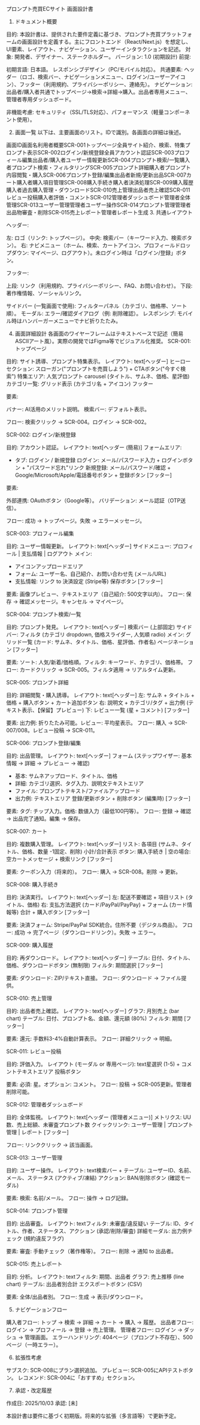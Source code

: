 プロンプト売買ECサイト 画面設計書
1. ドキュメント概要

目的: 本設計書は、提供された要件定義に基づき、プロンプト売買プラットフォームの画面設計を定義する。主にフロントエンド（React/Next.js）を想定し、UI要素、レイアウト、ナビゲーション、ユーザーインタラクションを記述。
対象: 開発者、デザイナー、ステークホルダー。
バージョン: 1.0 (初期設計)
前提:

初期言語: 日本語。
レスポンシブデザイン（PC/モバイル対応）。
共通要素: ヘッダー（ロゴ、検索バー、ナビゲーションメニュー、ログイン/ユーザーアイコン）、フッター（利用規約、プライバシーポリシー、連絡先）。
ナビゲーション: 出品者/購入者共通でトップページ→検索→詳細→購入。出品者専用メニュー、管理者専用ダッシュボード。

非機能考慮: セキュリティ（SSL/TLS対応）、パフォーマンス（軽量コンポーネント使用）。

2. 画面一覧
以下は、主要画面のリスト。IDで識別。各画面の詳細は後述。

画面ID画面名利用者概要SCR-001トップページ全員サイト紹介、検索、特集プロンプト表示SCR-002ログイン/新規登録全員アカウント認証SCR-003プロフィール編集出品者/購入者ユーザー情報更新SCR-004プロンプト検索/一覧購入者プロンプト検索・フィルタリングSCR-005プロンプト詳細購入者プロンプト内容閲覧・購入SCR-006プロンプト登録/編集出品者新規/更新出品SCR-007カート購入者購入項目管理SCR-008購入手続き購入者決済処理SCR-009購入履歴購入者過去購入管理・ダウンロードSCR-010売上管理出品者売上確認SCR-011レビュー投稿購入者評価・コメントSCR-012管理者ダッシュボード管理者全体管理SCR-013ユーザー管理管理者ユーザー操作SCR-014プロンプト管理管理者出品物審査・削除SCR-015売上レポート管理者レポート生成
3. 共通レイアウト

ヘッダー:

左: ロゴ（リンク: トップページ）。
中央: 検索バー（キーワード入力、検索ボタン）。
右: ナビメニュー（ホーム、検索、カートアイコン、プロフィールドロップダウン: マイページ、ログアウト）。未ログイン時は「ログイン/登録」ボタン。

フッター:

上段: リンク（利用規約、プライバシーポリシー、FAQ、お問い合わせ）。
下段: 著作権情報、ソーシャルリンク。

サイドバー (一覧画面で使用): フィルターパネル（カテゴリ、価格帯、ソート順）。
モーダル: エラー/確認ダイアログ（例: 削除確認）。
レスポンシブ: モバイル時はハンバーガーメニューでナビ折りたたみ。

4. 画面詳細設計
各画面のワイヤーフレームはテキストベースで記述（簡易ASCIIアート風）。実際の開発ではFigma等でビジュアル化推奨。
SCR-001: トップページ

目的: サイト誘導、プロンプト特集表示。
レイアウト:
text[ヘッダー]
ヒーローセクション: スローガン("プロンプトを売買しよう") + CTAボタン("今すぐ検索")
特集エリア: 人気プロンプト carousel (タイトル、サムネ、価格、星評価)
カテゴリ一覧: グリッド表示 (カテゴリ名 + アイコン)
フッター

要素:

バナー: AI活用のメリット説明。
検索バー: デフォルト表示。

フロー: 検索クリック → SCR-004。ログイン → SCR-002。

SCR-002: ログイン/新規登録

目的: アカウント認証。
レイアウト:
text[ヘッダー (簡易)]
フォームエリア:
- タブ: ログイン / 新規登録
ログイン: メール/パスワード入力 + ログインボタン + "パスワード忘れ"リンク
新規登録: メール/パスワード/確認 + Google/Microsoft/Apple/電話番号ボタン + 登録ボタン
[フッター]

要素:

外部連携: OAuthボタン（Google等）。
バリデーション: メール認証（OTP送信）。

フロー: 成功 → トップページ。失敗 → エラーメッセージ。

SCR-003: プロフィール編集

目的: ユーザー情報更新。
レイアウト:
text[ヘッダー]
サイドメニュー: プロフィール | 支払情報 | ログアウト
メイン:
- アイコンアップロードエリア
- フォーム: ユーザー名、自己紹介、お問い合わせ先 (メール/URL)
- 支払情報: リンク to 決済設定 (Stripe等)
保存ボタン
[フッター]

要素: 画像プレビュー、テキストエリア（自己紹介: 500文字以内）。
フロー: 保存 → 確認メッセージ。キャンセル → マイページ。

SCR-004: プロンプト検索/一覧

目的: プロンプト発見。
レイアウト:
text[ヘッダー]
検索バー (上部固定)
サイドバー: フィルタ (カテゴリ dropdown, 価格スライダー, 人気順 radio)
メイン: グリッド一覧 (カード: サムネ、タイトル、価格、星評価、作者名)
ページネーション
[フッター]

要素: ソート: 人気/新着/価格順。フィルタ: キーワード、カテゴリ、価格帯。
フロー: カードクリック → SCR-005。フィルタ適用 → リアルタイム更新。

SCR-005: プロンプト詳細

目的: 詳細閲覧・購入誘導。
レイアウト:
text[ヘッダー]
左: サムネ + タイトル + 価格 + 購入ボタン + カート追加ボタン
右: 説明文 + カテゴリ/タグ + 出力例 (テキスト表示、【保留】プレビュー)
下: レビュー一覧 (星 + コメント)
[フッター]

要素: 出力例: 折りたたみ可能。レビュー: 平均星表示。
フロー: 購入 → SCR-007/008。レビュー投稿 → SCR-011。

SCR-006: プロンプト登録/編集

目的: 出品管理。
レイアウト:
text[ヘッダー]
フォーム (ステップワイザー: 基本情報 → 詳細 → プレビュー → 確認)
- 基本: サムネアップロード、タイトル、価格
- 詳細: カテゴリ選択、タグ入力、説明文テキストエリア
- ファイル: プロンプトテキスト/ファイルアップロード
- 出力例: テキストエリア
登録/更新ボタン + 削除ボタン (編集時)
[フッター]

要素: タグ: チップ入力。価格: 数値入力（最低100円等）。
フロー: 登録 → 確認 → 出品完了通知。編集 → 保存。

SCR-007: カート

目的: 複数購入管理。
レイアウト:
text[ヘッダー]
リスト: 各項目 (サムネ、タイトル、価格、数量 -1固定、削除)
小計/合計表示
ボタン: 購入手続き | 空の場合: 空カートメッセージ + 検索リンク
[フッター]

要素: クーポン入力（将来的）。
フロー: 購入 → SCR-008。削除 → 更新。

SCR-008: 購入手続き

目的: 決済実行。
レイアウト:
text[ヘッダー]
左: 配送不要確認 + 項目リスト (タイトル、価格)
右: 支払方法選択 (カード/PayPal/PayPay) + フォーム (カード情報等)
合計 + 購入ボタン
[フッター]

要素: 決済フォーム: Stripe/PayPal SDK統合。住所不要（デジタル商品）。
フロー: 成功 → 完了ページ（ダウンロードリンク）。失敗 → エラー。

SCR-009: 購入履歴

目的: 再ダウンロード。
レイアウト:
text[ヘッダー]
テーブル: 日付、タイトル、価格、ダウンロードボタン (無制限)
フィルタ: 期間選択
[フッター]

要素: ダウンロード: ZIP/テキスト直接。
フロー: ダウンロード → ファイル提供。

SCR-010: 売上管理

目的: 出品者売上確認。
レイアウト:
text[ヘッダー]
グラフ: 月別売上 (bar chart)
テーブル: 日付、プロンプト名、金額、還元額 (80%)
フィルタ: 期間
[フッター]

要素: 還元: 手数料3-4%自動計算表示。
フロー: 詳細クリック → 明細。

SCR-011: レビュー投稿

目的: 評価入力。
レイアウト (モーダル or 専用ページ):
text星選択 (1-5) + コメントテキストエリア
投稿ボタン

要素: 必須: 星。オプション: コメント。
フロー: 投稿 → SCR-005更新。管理者削除可能。

SCR-012: 管理者ダッシュボード

目的: 全体監視。
レイアウト:
text[ヘッダー (管理者メニュー)]
メトリクス: UU数、売上総額、未審査プロンプト数
クイックリンク: ユーザー管理 | プロンプト管理 | レポート
[フッター]

フロー: リンククリック → 該当画面。

SCR-013: ユーザー管理

目的: ユーザー操作。
レイアウト:
text検索バー + テーブル: ユーザーID、名前、メール、ステータス (アクティブ/凍結)
アクション: BAN/削除ボタン (確認モーダル)

要素: 検索: 名前/メール。
フロー: 操作 → ログ記録。

SCR-014: プロンプト管理

目的: 出品審査。
レイアウト:
textフィルタ: 未審査/違反疑い
テーブル: ID、タイトル、作者、ステータス、アクション (承認/削除/審査)
詳細モーダル: 出力例チェック (規約違反フラグ)

要素: 審査: 手動チェック（著作権等）。
フロー: 削除 → 通知 to 出品者。

SCR-015: 売上レポート

目的: 分析。
レイアウト:
textフィルタ: 期間、出品者
グラフ: 売上推移 (line chart)
テーブル: 出品者別合計
エクスポートボタン (CSV)

要素: 全体/出品者別。
フロー: 生成 → 表示/ダウンロード。

5. ナビゲーションフロー

購入者フロー: トップ → 検索 → 詳細 → カート → 購入 → 履歴。
出品者フロー: ログイン → プロフィール → 登録 → 売上管理。
管理者フロー: ログイン → ダッシュ → 管理画面。
エラーハンドリング: 404ページ（プロンプト不存在）、500ページ（一時エラー）。

6. 拡張性考慮

サブスク: SCR-008にプラン選択追加。
プレビュー: SCR-005にAPIテストボタン。
レコメンド: SCR-004に「おすすめ」セクション。

7. 承認・改定履歴

作成日: 2025/10/03
承認: [未]

本設計書は要件に基づく初期版。将来的な拡張（多言語等）で更新予定。